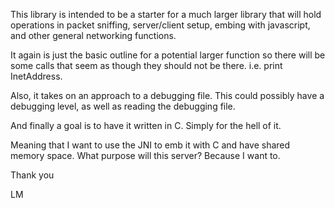 This library is intended to be a starter for a much larger library that will
hold operations in packet sniffing, server/client setup, embing with javascript, and other general networking functions. 

It again is just the basic outline for a potential larger function so there will be some calls that seem as though they should not be there. i.e. print InetAddress.

Also, it takes on an approach to a debugging file. This could possibly have a debugging level, as well as reading the debugging file. 

And finally a goal is to have it written in C. Simply for the hell of it. 

Meaning that I want to use the JNI to emb it with C and have shared memory space. What purpose will this server? 
Because I want to.

Thank you

LM
